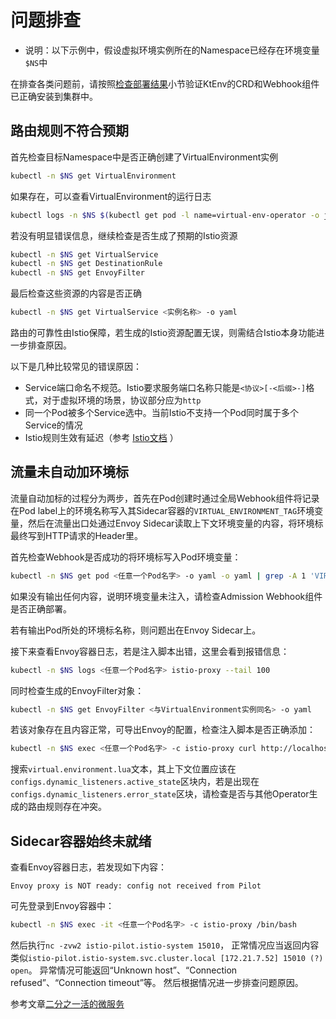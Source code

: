 # 问题排查

- 说明：以下示例中，假设虚拟环境实例所在的Namespace已经存在环境变量`$NS`中

在排查各类问题前，请按照[检查部署结果](zh-cn/doc/deployment.md?id=检查部署结果)小节验证KtEnv的CRD和Webhook组件已正确安装到集群中。

## 路由规则不符合预期

首先检查目标Namespace中是否正确创建了VirtualEnvironment实例

```bash
kubectl -n $NS get VirtualEnvironment
```

如果存在，可以查看VirtualEnvironment的运行日志

```bash
kubectl logs -n $NS $(kubectl get pod -l name=virtual-env-operator -o jsonpath='{.items[0].metadata.name}' -n $NS) virtual-env-operator --tail 10 --follow
```

若没有明显错误信息，继续检查是否生成了预期的Istio资源

```bash
kubectl -n $NS get VirtualService
kubectl -n $NS get DestinationRule
kubectl -n $NS get EnvoyFilter
```

最后检查这些资源的内容是否正确

```bash
kubectl -n $NS get VirtualService <实例名称> -o yaml
```

路由的可靠性由Istio保障，若生成的Istio资源配置无误，则需结合Istio本身功能进一步排查原因。

以下是几种比较常见的错误原因：

- Service端口命名不规范。Istio要求服务端口名称只能是`<协议>[-<后缀>-]`格式，对于虚拟环境的场景，协议部分应为`http`
- 同一个Pod被多个Service选中。当前Istio不支持一个Pod同时属于多个Service的情况
- Istio规则生效有延迟（参考 [Istio文档](https://istio.io/latest/zh/docs/ops/common-problems/network-issues/#route-rules-don't-seem-to-affect-traffic-flow) ）

## 流量未自动加环境标

流量自动加标的过程分为两步，首先在Pod创建时通过全局Webhook组件将记录在Pod label上的环境名称写入其Sidecar容器的`VIRTUAL_ENVIRONMENT_TAG`环境变量，然后在流量出口处通过Envoy Sidecar读取上下文环境变量的内容，将环境标最终写到HTTP请求的Header里。

首先检查Webhook是否成功的将环境标写入Pod环境变量：

```bash
kubectl -n $NS get pod <任意一个Pod名字> -o yaml -o yaml | grep -A 1 'VIRTUAL_ENVIRONMENT_TAG'
```

如果没有输出任何内容，说明环境变量未注入，请检查Admission Webhook组件是否正确部署。

若有输出Pod所处的环境标名称，则问题出在Envoy Sidecar上。

接下来查看Envoy容器日志，若是注入脚本出错，这里会看到报错信息：

```bash
kubectl -n $NS logs <任意一个Pod名字> istio-proxy --tail 100
```

同时检查生成的EnvoyFilter对象：

```bash
kubectl -n $NS get EnvoyFilter <与VirtualEnvironment实例同名> -o yaml
```

若该对象存在且内容正常，可导出Envoy的配置，检查注入脚本是否正确添加：

```bash
kubectl -n $NS exec <任意一个Pod名字> -c istio-proxy curl http://localhost:15000/config_dump | less
```

搜索`virtual.environment.lua`文本，其上下文位置应该在`configs.dynamic_listeners.active_state`区块内，若是出现在`configs.dynamic_listeners.error_state`区块，请检查是否与其他Operator生成的路由规则存在冲突。

## Sidecar容器始终未就绪

查看Envoy容器日志，若发现如下内容：

```text
Envoy proxy is NOT ready: config not received from Pilot
```

可先登录到Envoy容器中：

```bash
kubectl -n $NS exec -it <任意一个Pod名字> -c istio-proxy /bin/bash
```

然后执行`nc -zvw2 istio-pilot.istio-system 15010`，
正常情况应当返回内容类似`istio-pilot.istio-system.svc.cluster.local [172.21.7.52] 15010 (?) open`。
异常情况可能返回“Unknown host”、“Connection refused”、“Connection timeout”等。
然后根据情况进一步排查问题原因。

参考文章[二分之一活的微服务](https://juejin.im/post/5ecdf080e51d457841190d22)
